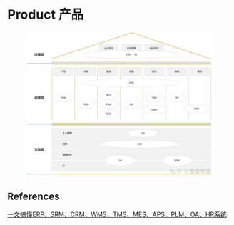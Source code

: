 # Product 产品

<figure><img src="../.gitbook/assets/image (3) (1) (1).png" alt=""><figcaption></figcaption></figure>

## References

[一文搞懂ERP、SRM、CRM、WMS、TMS、MES、APS、PLM、OA、HR系统](https://zhuanlan.zhihu.com/p/644831135)

